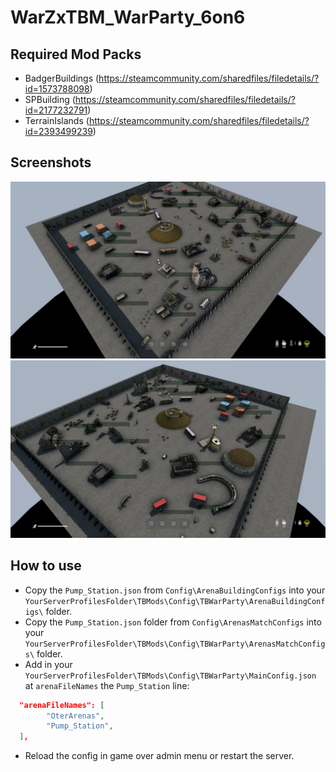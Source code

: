 # WarZxTBM_WarParty_6on6

## Required Mod Packs
- BadgerBuildings (https://steamcommunity.com/sharedfiles/filedetails/?id=1573788098)
- SPBuilding (https://steamcommunity.com/sharedfiles/filedetails/?id=2177232791)
- TerrainIslands (https://steamcommunity.com/sharedfiles/filedetails/?id=2393499239)

## Screenshots

<img src="images/Pump_Station_1.jpg" alt="Cherno" width="512"/>
<img src="images/Pump_Station_2.jpg" alt="Cherno" width="512"/>

## How to use
- Copy the `Pump_Station.json` from `Config\ArenaBuildingConfigs` into your `YourServerProfilesFolder\TBMods\Config\TBWarParty\ArenaBuildingConfigs\` folder.
- Copy the `Pump_Station.json` folder from `Config\ArenasMatchConfigs` into your `YourServerProfilesFolder\TBMods\Config\TBWarParty\ArenasMatchConfigs\` folder.
- Add in your `YourServerProfilesFolder\TBMods\Config\TBWarParty\MainConfig.json` at `arenaFileNames` the `Pump_Station` line:
```json
  "arenaFileNames": [
        "OterArenas",
        "Pump_Station",
  ],
```
- Reload the config in game over admin menu or restart the server.